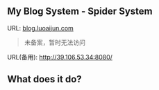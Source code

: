## My Blog System - Spider System

URL: [blog.luoaijun.com](blog.luoaijun.com)
> 未备案，暂时无法访问

URL(备用): http://39.106.53.34:8080/


## What does it do?

